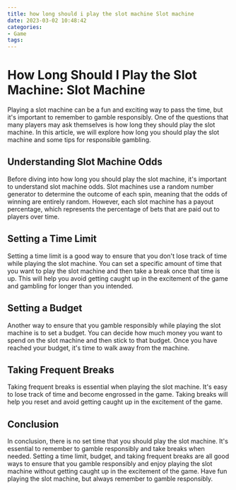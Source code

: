 ```yaml
---
title: how long should i play the slot machine Slot machine
date: 2023-03-02 10:48:42
categories:
- Game
tags:
---
```

# How Long Should I Play the Slot Machine: Slot Machine

Playing a slot machine can be a fun and exciting way to pass the time, but it's important to remember to gamble responsibly. One of the questions that many players may ask themselves is how long they should play the slot machine. In this article, we will explore how long you should play the slot machine and some tips for responsible gambling.

## Understanding Slot Machine Odds

Before diving into how long you should play the slot machine, it's important to understand slot machine odds. Slot machines use a random number generator to determine the outcome of each spin, meaning that the odds of winning are entirely random. However, each slot machine has a payout percentage, which represents the percentage of bets that are paid out to players over time.

## Setting a Time Limit

Setting a time limit is a good way to ensure that you don't lose track of time while playing the slot machine. You can set a specific amount of time that you want to play the slot machine and then take a break once that time is up. This will help you avoid getting caught up in the excitement of the game and gambling for longer than you intended.

## Setting a Budget

Another way to ensure that you gamble responsibly while playing the slot machine is to set a budget. You can decide how much money you want to spend on the slot machine and then stick to that budget. Once you have reached your budget, it's time to walk away from the machine.

## Taking Frequent Breaks

Taking frequent breaks is essential when playing the slot machine. It's easy to lose track of time and become engrossed in the game. Taking breaks will help you reset and avoid getting caught up in the excitement of the game.

## Conclusion

In conclusion, there is no set time that you should play the slot machine. It's essential to remember to gamble responsibly and take breaks when needed. Setting a time limit, budget, and taking frequent breaks are all good ways to ensure that you gamble responsibly and enjoy playing the slot machine without getting caught up in the excitement of the game. Have fun playing the slot machine, but always remember to gamble responsibly.